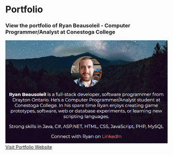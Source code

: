 # Portfolio
### View the portfolio of Ryan Beausoleil - Computer Programmer/Analyst at Conestoga College
![Ryan Beausoleil Portfolio](https://github.com/RyanTimothy/Portfolio/blob/master/images/readme-graphic.png)
[Visit Portfolio Website](https://ryantimothy.github.io/Portfolio/)

